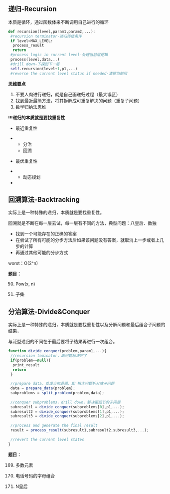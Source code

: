 ## **递归-Recursion**

本质是循环，通过函数体来不断调用自己进行的循环

```python
def recursion(level,param1,param2,...):
 #recursion terminator-递归终结条件
 if level>MAX_LEVEL:
  process_result
  return 
 #process logic in current level-处理当前层逻辑
 process(level,data...)
 #drill down-下探到下一层
 self.recursion(level+1,p1,...)
 #reverse the current level status if needed-清理当前层
```

**思维要点**

1. 不要人肉进行递归，就是自己画递归过程（最大误区）
2. 找到最近最简方法，将其拆解成可重复解决的问题（重复子问题）
3. 数学归纳法思维

**!!!递归的本质就是要找重复性**

- 最近重复性

- - 分治
  - 回溯

- 最优重复性

- - 动态规划

- 

## **回溯算法-Backtracking**

实际上是一种特殊的递归，本质就是要找重复性。

回溯就是不断在每一层去试，每一层有不同的方法，典型问题：八皇后、数独

- 找到一个可能存在的正确的答案
- 在尝试了所有可能的分步方法后如果该问题没有答案，就取消上一步或者上几步的计算
- 再通过其他可能的分步方式

worst：O(2^n)

**题目：**

50. Pow(x, n)

78. ~~子集~~





## **分治算法-Divide&Conquer**

实际上是一种特殊的递归，本质就是要找重复性以及分解问题和最后组合子问题的结果，

与泛型递归的不同在于最后要将子结果再进行一次组合。

```javascript
function divide_conquer(problem,param1,...){
 //recursion teminator，即问题解决完了
 if(problem==null){
  print_result
  return
 }
  
 //prepare data，处理当前逻辑，即 把大问题拆分成子问题
 data = prepare_data(problem);
 subproblems = split_problem(problem,data);
    
 //conquer subproblems，drill down，解决更细节的子问题
 subresult1 = divide_conquer(subproblems[0],p1,...);
 subresult2 = divide_conquer(subproblems[1],p1,...);
 subresult3 = divide_conquer(subproblems[2],p1,...);
                             
 //process and generate the final result
 result = process_result(subresult1,subresult2,subresult3,...);
    
 //revert the current level states
}
```

**题目：**

169. 多数元素

17. 电话号码的字母组合

51. N皇后